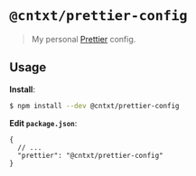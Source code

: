 # `@cntxt/prettier-config`

> My personal [Prettier](https://prettier.io) config.

## Usage

**Install**:

```bash
$ npm install --dev @cntxt/prettier-config
```

**Edit `package.json`**:

```jsonc
{
  // ...
  "prettier": "@cntxt/prettier-config"
}
```
